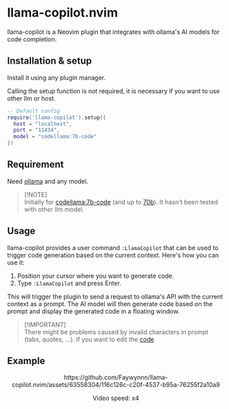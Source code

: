# llama-copilot.nvim

llama-copilot is a Neovim plugin that integrates with ollama's AI models for code completion.

## Installation & setup
Install it using any plugin manager.

Calling the setup function is not required, it is necessary if you want to use other llm or host.

```lua
-- Default config
require('llama-copilot').setup({
  host = "localhost",
  port = "11434",
  model = "codellama:7b-code"
})
```

## Requirement
Need [ollama](https://ollama.com/) and any model.
> [!NOTE]\
> Initially for [codellama:7b-code](https://ollama.com/library/codellama:7b-code) (and up to [70b](https://ollama.com/library/codellama:70b-code)). It hasn't been tested with other llm model.

## Usage
llama-copilot provides a user command ``:LlamaCopilot`` that can be used to trigger code generation based on the current context. Here's how you can use it:

1. Position your cursor where you want to generate code.
2. Type ``:LlamaCopilot`` and press Enter.

This will trigger the plugin to send a request to ollama's API with the current context as a prompt. The AI model will then generate code based on the prompt and display the generated code in a floating window.

> [!IMPORTANT]\
> There might be problems caused by invalid characters in prompt (tabs, quotes, ...). If you want to edit the [code](https://github.com/Faywyn/llama-copilot.nvim/blob/274a8f747799b4ac94919dbcb92a42626cad8f8b/lua/llama-copilot.lua#L85)

## Example
<div align="center">
  <p>https://github.com/Faywynnn/llama-copilot.nvim/assets/63558304/116c126c-c20f-4537-b95a-76255f2a10a9</p>
  Video speed: x4
</div>
